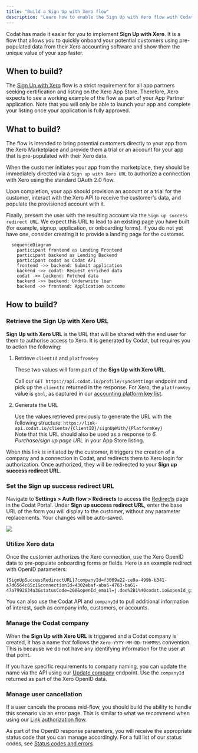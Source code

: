 ```yaml
---
title: "Build a Sign Up with Xero flow"
description: "Learn how to enable the Sign Up with Xero flow with Codat to support your app's certification"
---
```


Codat has made it easier for you to implement **Sign Up with Xero**. It is a flow that allows you to quickly onboard your potential customers using pre-populated data from their Xero accounting software and show them the unique value of your app faster. 

## When to build?

The [Sign Up with Xero](https://developer.xero.com/documentation/xero-app-store/app-partner-guides/sign-up/) flow is a strict requirement for all app partners seeking certification and listing on the Xero App Store. Therefore, Xero expects to see a working example of the flow as part of your App Partner application. Note that you will only be able to launch your app and complete your listing once your application is fully approved.

## What to build?

The flow is intended to bring potential customers directly to your app from the Xero Marketplace and provide them a trial or an account for your app that is  pre-populated with their Xero data.

When the customer initiates your app from the marketplace, they should be immediately directed via a `Sign up with Xero URL` to authorize a connection with Xero using the standard OAuth 2.0 flow. 

Upon completion, your app should provision an account or a trial for the customer, interact with the Xero API to receive the customer's data, and populate the provisioned account with it. 

Finally, present the user with the resulting account via the `Sign up success redirect URL`. We expect this URL to lead to an existing page you have built (for example, signup, application, or onboarding forms). If you do not yet have one, consider creating it to provide a landing page for the customer. 

``` mermaid
  sequenceDiagram
    participant frontend as Lending Frontend 
    participant backend as Lending Backend 
    participant codat as Codat API
    frontend ->> backend: Submit application
    backend ->> codat: Request enriched data
    codat ->> backend: Fetched data
    backend ->> backend: Underwrite loan
    backend ->> frontend: Application outcome
```  

## How to build?

### Retrieve the Sign Up with Xero URL

**Sign Up with Xero URL** is the URL that will be shared with the end user for them to authorise access to Xero. It is generated by Codat, but requires you to action the following: 

1. Retrieve `clientId` and `platfromKey`

   These two values will form part of the **Sign Up with Xero URL**. 

   Call our `GET https://api.codat.io/profile/syncSettings` endpoint and pick up the `clientId` returned in the response. For Xero, the `platfromKey` value is `gbol`, as captured in our [accounting platform key list](https://docs.codat.io/integrations/accounting/accounting-platform-keys). 
   
2. Generate the URL

   Use the values retrieved previously to generate the URL with the following structure: `https://link-api.codat.io/clients/{ClientID}/signUpWith/{PlatformKey}`  
   Note that this URL should also be used as a response to _6. Purchase/sign up page URL_ in your App Store listing. 

When this link is initiated by the customer, it triggers the creation of a company and a connection in Codat, and redirects them to Xero login for authorization. Once authorized, they will be redirected to your **Sign up success redirect URL**.

### Set the Sign up success redirect URL

Navigate to **Settings > Auth flow > Redirects** to access the [Redirects](https://app.codat.io/settings/redirects) page in the Codat Portal. Under **Sign up success redirect URL**, enter the base URL of the form you will display to the customer, without any parameter replacements. Your changes will be auto-saved.

![](/img/integrations/accounting/xero/0021-xero-success-redirect-url.png)

### Utilize Xero data 

Once the customer authorizes the Xero connection, use the Xero OpenID data to pre-populate onboarding forms or fields. Here is an example redirect with OpenID parameters:

```
{SignUpSuccessRedirectURL}?companyId=f3069a22-ce9a-499b-b341-a7d6564c65z1&connectionId=4302ebaf-aba6-4763-ba61-47a7992634a3&statusCode=200&openId_email=j.doe%2B1%40codat.io&openId_given_name=John&openId_family_name=Doe
```

You can also use the Codat API and `companyId` to pull additional information of interest, such as company info, customers, or accounts. 

### Manage the Codat company

When the **Sign Up with Xero URL** is triggered and a Codat company is created, it has a name that follows the `Xero-YYYY-MM-DD-THHMMSS` convention. This is because we do not have any identifying information for the user at that point. 

If you have specific requirements to company naming, you can update the name via the API using our [Update company](https://docs.codat.io/codat-api#/operations/update-company) endpoint. Use the `companyId` returned as part of the Xero OpenID data. 

### Manage user cancellation

If a user cancels the process mid-flow, you should build the ability to handle this scenario via an error page. This is similar to what we recommend when using our [Link authorization flow](https://docs.codat.io/auth-flow/overview). 

As part of the OpenID response parameters, you will receive the appropriate status code that you can manage accordingly. For a full list of our status codes, see [Status codes and errors](https://docs.codat.io/using-the-api/errors).

 